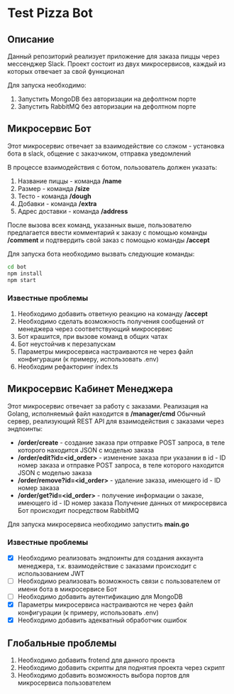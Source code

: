 # Test Pizza Bot

## Описание

Данный репозиторий реализует приложение для заказа пиццы через мессенджер Slack. Проект состоит из двух микросервисов, каждый из которых отвечает за свой функционал

Для запуска необходимо:
1. Запустить MongoDB без авторизации на дефолтном порте
2. Запустить RabbitMQ без авторизации на дефолтном порте

## Микросервис Бот

Этот микросервис отвечает за взаимодействие со слэком - установка бота в slack, общение с заказчиком, отправка уведомлений

В процессе взаимодействия с ботом, пользователь должен указать:
1. Название пиццы - команда **/name** 
2. Размер - команда **/size**
3. Тесто - команда **/dough**
4. Добавки - команда **/extra**
5. Адрес доставки - команда **/address**

После вызова всех команд, указанных выше, пользователю предлагается ввести комментарий к заказу с помощью команды **/comment** и подтвердить свой заказ с помощью команды **/accept**

Для запуска бота необходимо вызвать следующие команды:

```bash
cd bot
npm install
npm start
```

### **Известные проблемы**
1. Необходимо добавить ответную реакцию на команду **/accept**
2. Необходимо сделать возможность получения сообщений от менеджера через соответствующий микросервис
3. Бот крашится, при вызове команд в общих чатах
4. Бот неустойчив к перезапускам
5. Параметры микросервиса настраиваются не через файл конфигурации (к примеру, использовать .env)
6. Необходим рефакторинг index.ts

## Микросервис Кабинет Менеджера

Этот микросервис отвечает за работу с заказами. 
Реализация на Golang, исполняемый файл находится в **/manager/cmd**
Обычный сервер, реализующий REST API для взаимодействия с заказами через эндпоинты:
- **/order/create** - создание заказа при отправке POST запроса, в теле которого находится JSON с моделью заказа
- **/order/edit?id=<id_order>** - изменение заказа при указании в id - ID номер заказа и отправке POST запроса, в теле которого находится JSON с моделью заказа
- **/order/remove?id=<id_order>** - удаление заказа, имеющего id - ID номер заказа
- **/order/get?id=<id_order>** - получение информации о заказе, имеющего id - ID номер заказа
Получение данных от микросервиса Бот происходит посредством RabbitMQ

Для запуска микросервиса необходимо запустить **main.go**

### **Известные проблемы**
- [X] Необходимо реализовать эндпоинты для создания аккаунта менеджера, т.к. взаимодействие с заказами происходит с использованием JWT 
- [ ] Необходимо реализовать возможность связи с пользователем от имени бота в микросервисе Бот
- [ ] Необходимо добавить аутентификацию для MongoDB
- [X] Параметры микросервиса настраиваются не через файл конфигурации (к примеру, использовать .env)
- [X] Необходимо добавить адекватный обработчик ошибок

## Глобальные проблемы
1. Необходимо добавить frotend для данного проекта
2. Необходимо добавить скрипты для поднятия проекта через скрипт
3. Необходимо добавить возможность выбора портов для микросервиса пользователем